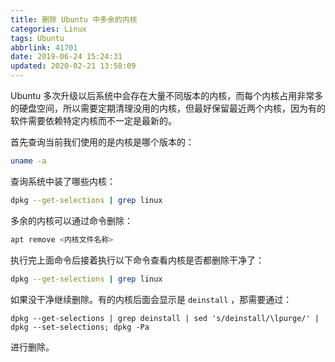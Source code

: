 ```yaml
---
title: 删除 Ubuntu 中多余的内核
categories: Linux
tags: Ubuntu
abbrlink: 41701
date: 2019-06-24 15:24:31
updated: 2020-02-21 13:58:09
---
```

Ubuntu 多次升级以后系统中会存在大量不同版本的内核，而每个内核占用非常多的硬盘空间，所以需要定期清理没用的内核，但最好保留最近两个内核，因为有的软件需要依赖特定内核而不一定是最新的。

首先查询当前我们使用的是内核是哪个版本的：

```bash
uname -a
```

查询系统中装了哪些内核：

```bash
dpkg --get-selections | grep linux
```
多余的内核可以通过命令删除：

```bash
apt remove <内核文件名称>
```

执行完上面命令后接着执行以下命令查看内核是否都删除干净了：

```bash
dpkg --get-selections | grep linux
```

如果没干净继续删除。有的内核后面会显示是 `deinstall` ，那需要通过：

```
dpkg --get-selections | grep deinstall | sed 's/deinstall/\lpurge/' | dpkg --set-selections; dpkg -Pa
```

进行删除。
